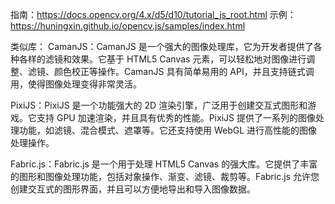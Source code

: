 指南：https://docs.opencv.org/4.x/d5/d10/tutorial_js_root.html
示例：https://huningxin.github.io/opencv.js/samples/index.html


类似库：
CamanJS：CamanJS 是一个强大的图像处理库，它为开发者提供了各种各样的滤镜和效果。它基于 HTML5 Canvas 元素，可以轻松地对图像进行调整、滤镜、颜色校正等操作。CamanJS 具有简单易用的 API，并且支持链式调用，使得图像处理变得非常灵活。

PixiJS：PixiJS 是一个功能强大的 2D 渲染引擎，广泛用于创建交互式图形和游戏。它支持 GPU 加速渲染，并且具有优秀的性能。PixiJS 提供了一系列的图像处理功能，如滤镜、混合模式、遮罩等。它还支持使用 WebGL 进行高性能的图像处理操作。

Fabric.js：Fabric.js 是一个用于处理 HTML5 Canvas 的强大库。它提供了丰富的图形和图像处理功能，包括对象操作、渐变、滤镜、裁剪等。Fabric.js 允许您创建交互式的图形界面，并且可以方便地导出和导入图像数据。